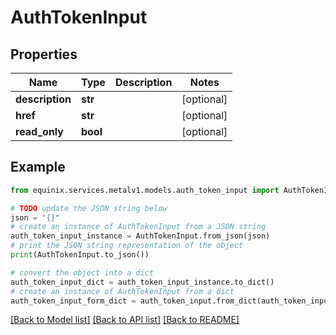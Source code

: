 # AuthTokenInput


## Properties

Name | Type | Description | Notes
------------ | ------------- | ------------- | -------------
**description** | **str** |  | [optional] 
**href** | **str** |  | [optional] 
**read_only** | **bool** |  | [optional] 

## Example

```python
from equinix.services.metalv1.models.auth_token_input import AuthTokenInput

# TODO update the JSON string below
json = "{}"
# create an instance of AuthTokenInput from a JSON string
auth_token_input_instance = AuthTokenInput.from_json(json)
# print the JSON string representation of the object
print(AuthTokenInput.to_json())

# convert the object into a dict
auth_token_input_dict = auth_token_input_instance.to_dict()
# create an instance of AuthTokenInput from a dict
auth_token_input_form_dict = auth_token_input.from_dict(auth_token_input_dict)
```
[[Back to Model list]](../README.md#documentation-for-models) [[Back to API list]](../README.md#documentation-for-api-endpoints) [[Back to README]](../README.md)


